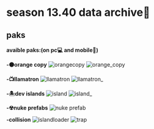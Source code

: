 # season 13.40 data archive📂

## paks

**avaible paks:(on pc💻 and mobile📱)**

**-🟠orange copy**
![orangecopy](https://github.com/user-attachments/assets/36841927-b697-4adc-96a6-8c061bccd00b)
![orange_copy](https://github.com/user-attachments/assets/cd375d42-b76c-40c0-9be3-13081cb24166)

**-📺llamatron**
![llamatron](https://github.com/user-attachments/assets/78a6c5f7-fdd8-4b10-adee-5e66bf43dabb)
![llamatron_](https://github.com/user-attachments/assets/076807bd-b84e-4a2e-80a8-c51440d0a95a)

**-🏝dev islands**
![island](https://github.com/user-attachments/assets/1d4083c4-7c01-4306-91f8-dce1845b3eb5)
![island_](https://github.com/user-attachments/assets/b7e36fba-51a3-4eb6-aac4-5ec27914b32e)

**-☢nuke prefabs**
![nuke prefab](https://github.com/user-attachments/assets/90bc2724-ea65-42c5-9aa6-2d352ed5dcd7)

**-collision**
![islandloader](https://github.com/user-attachments/assets/61f896a7-faac-4d41-89c2-90e04f8014e8)
![trap](https://github.com/user-attachments/assets/49ab5a7b-28b9-40f5-914d-797ba7798bc3)
